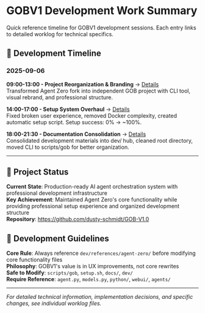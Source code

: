 # GOBV1 Development Work Summary

Quick reference timeline for GOBV1 development sessions. Each entry links to detailed worklog for technical specifics.

## 📅 Development Timeline

### **2025-09-06**

**09:00-13:00 - Project Reorganization & Branding** → [Details](2025-09-06-project-reorganization.md)  
Transformed Agent Zero fork into independent GOB project with CLI tool, visual rebrand, and professional structure.

**14:00-17:00 - Setup System Overhaul** → [Details](2025-09-06-major-cleanup-and-setup-overhaul.md)  
Fixed broken user experience, removed Docker complexity, created automatic setup script. Setup success: 0% → ~100%.

**18:00-21:30 - Documentation Consolidation** → [Details](2025-09-06-documentation-consolidation.md)  
Consolidated development materials into dev/ hub, cleaned root directory, moved CLI to scripts/gob for better organization.

---

## 🎯 Project Status

**Current State**: Production-ready AI agent orchestration system with professional development infrastructure  
**Key Achievement**: Maintained Agent Zero's core functionality while providing professional setup experience and organized development structure  
**Repository**: https://github.com/dusty-schmidt/GOB-V1.0

## 🚨 Development Guidelines

**Core Rule**: Always reference `dev/references/agent-zero/` before modifying core functionality files  
**Philosophy**: GOBV1's value is in UX improvements, not core rewrites  
**Safe to Modify**: `scripts/gob`, `setup.sh`, `docs/`, `dev/`  
**Require Reference**: `agent.py`, `models.py`, `python/`, `webui/`, `agents/`

---

*For detailed technical information, implementation decisions, and specific changes, see individual worklog files.*

